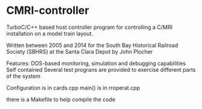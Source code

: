 # CMRI-controller

TurboC/C++ based host controller program for controlling a C/MRI installation on a model train layout.

Written between 2005 and 2014 for the South Bay Historical Railroad Society (SBHRS) at the Santa Clara Depot
by John Plocher

Features:
DOS-based monitoring, simulation and debugging capabilities
Self contained
Several test prograns are provided to exercise different parts of the system

Configuration is in cards.cpp
main() is in rroperat.cpp

there is a Makefile to help compile the code



